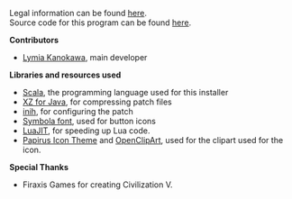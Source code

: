 Legal information can be found [here](http://fromres/text/legal.html).  
Source code for this program can be found [here](https://github.com/Lymia/MPPatch).

**Contributors**

* [Lymia Kanokawa](https://github.com/Lymia/), main developer

**Libraries and resources used**

* [Scala](http://www.scala-lang.org/), the programming language used for this installer
* [XZ for Java](http://tukaani.org/xz/java.html), for compressing patch files
* [inih](https://github.com/benhoyt/inih), for configuring the patch
* [Symbola font](http://users.teilar.gr/~g1951d/), used for button icons
* [LuaJIT](http://luajit.org/), for speeding up Lua code.
* [Papirus Icon Theme](https://github.com/PapirusDevelopmentTeam/papirus-icon-theme) and
  [OpenClipArt](https://openclipart.org/), used for the clipart used for the icon.

**Special Thanks**

* Firaxis Games for creating Civilization V.
